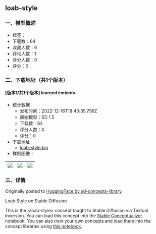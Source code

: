 ## loab-style
### 一、模型概述

- 标签：
- 下载数：64
- 收藏人数：6
- 评论人数：1
- 评分人数：0
- 评分：0

### 二、下载地址（共1个版本）

#### [版本1/共1个版本] learned embeds

- 统计数据
  - 发布时间：2022-12-16T18:43:35.756Z
  - 原始模型：SD 1.5
  - 下载数：64
  - 评分人数：0
  - 评分：0
- 下载地址
  - [loab-style.bin](https://civitai.com/api/download/models/546)
- 样例图像：

| <img src="https://image.civitai.com/xG1nkqKTMzGDvpLrqFT7WA/473aa526-ac8b-499f-39ab-6ced0e783400/width=450/13811.jpeg" /> | <img src="https://image.civitai.com/xG1nkqKTMzGDvpLrqFT7WA/84387ff6-4124-4fce-7fb7-c2ce48efec00/width=450/13810.jpeg" /> | <img src="https://image.civitai.com/xG1nkqKTMzGDvpLrqFT7WA/8da37b1c-bd1d-444b-d109-f6d064163f00/width=450/13809.jpeg" /> |
| ---- | ---- | ---- |


### 三、详情
<p>Originally posted to <a href="https://huggingface.co/sd-concepts-library/loab-style" rel="ugc" target="_blank">HuggingFace by sd-concepts-library</a></p>Loab Style on Stable Diffusion<p>This is the &lt;loab-style&gt; concept taught to Stable Diffusion via Textual Inversion. You can load this concept into the <a href="https://colab.research.google.com/github/huggingface/notebooks/blob/main/diffusers/stable_conceptualizer_inference.ipynb" rel="ugc" target="_blank">Stable Conceptualizer</a> notebook. You can also train your own concepts and load them into the concept libraries using <a href="https://colab.research.google.com/github/huggingface/notebooks/blob/main/diffusers/sd_textual_inversion_training.ipynb" rel="ugc" target="_blank">this notebook</a>.</p><p><br /></p>